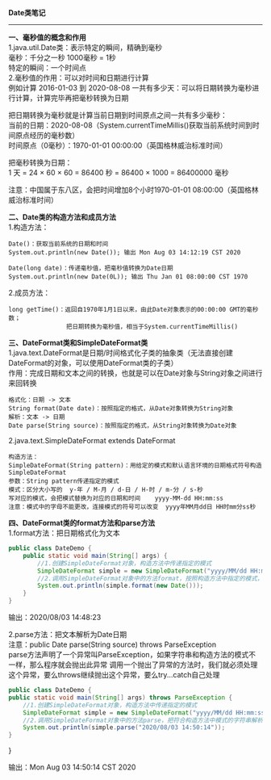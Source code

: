 **Date类笔记**  

----------


**一、毫秒值的概念和作用**   
1.java.util.Date类：表示特定的瞬间，精确到毫秒  
毫秒：千分之一秒 1000毫秒 = 1秒  
特定的瞬间：一个时间点  
2.毫秒值的作用：可以对时间和日期进行计算  
例如计算 2016-01-03 到 2020-08-08   一共有多少天：可以将日期转换为毫秒进行计算，计算完毕再把毫秒转换为日期  

把日期转换为毫秒就是计算当前日期到时间原点之间一共有多少毫秒：  
当前的日期：2020-08-08（System.currentTimeMillis()获取当前系统时间到时间原点经历的毫秒数）  
时间原点（0毫秒）：1970-01-01 00:00:00（英国格林威治标准时间）  

把毫秒转换为日期：  
1 天 = 24 × 60 × 60 = 86400 秒 = 86400 × 1000 = 86400000 毫秒  

注意：中国属于东八区，会把时间增加8个小时1970-01-01 08:00:00（英国格林威治标准时间）  

**二、Date类的构造方法和成员方法**  
1.构造方法：  

    Date()：获取当前系统的日期和时间
    System.out.println(new Date()); 输出 Mon Aug 03 14:12:19 CST 2020
    
    Date(long date)：传递毫秒值，把毫秒值转换为Date日期
    System.out.println(new Date(0L)); 输出 Thu Jan 01 08:00:00 CST 1970

2.成员方法：  

    long getTime()：返回自1970年1月1日以来，由此Date对象表示的00:00:00 GMT的毫秒数；
                    把日期转换为毫秒值，相当于System.currentTimeMillis()

**三、DateFormat类和SimpleDateFormat类**  
1.java.text.DateFormat是日期/时间格式化子类的抽象类（无法直接创建DateFormat的对象，可以使用DateFormat类的子类）  
作用：完成日期和文本之间的转换，也就是可以在Date对象与String对象之间进行来回转换  

    格式化：日期 -> 文本
    String format(Date date)：按照指定的格式，从Date对象转换为String对象
    解析：文本 -> 日期
    Date parse(String source)：按照指定的格式，从String对象转换为Date对象

2.java.text.SimpleDateFormat extends DateFormat  

    构造方法：
    SimpleDateFormat(String pattern)：用给定的模式和默认语言环境的日期格式符号构造SimpleDateFormat
    参数：String pattern传递指定的模式
    模式：区分大小写的  y-年 / M-月 / d-日 / H-时 / m-分 / s-秒
    写对应的模式，会把模式替换为对应的日期和时间    yyyy-MM-dd HH:mm:ss
    注意：模式中的字母不能更改，连接模式的符号可以改变  yyyy年MM月dd日 HH时mm分ss秒

**四、DateFormat类的format方法和parse方法**  
1.format方法：把日期格式化为文本  

```java
public class DateDemo {
    public static void main(String[] args) {
        //1.创建SimpleDateFormat对象，构造方法中传递指定的模式
        SimpleDateFormat simple = new SimpleDateFormat("yyyy/MM/dd HH:mm:ss");
        //2.调用SimpleDateFormat对象中的方法format，按照构造方法中指定的模式，把Date日期格式化为符合模式的字符串（文本）
        System.out.println(simple.format(new Date()));
    }
}
```

输出：2020/08/03 14:48:23  

2.parse方法：把文本解析为Date日期  
注意：public Date parse(String source) throws ParseException  
parse方法声明了一个异常叫ParseException，如果字符串和构造方法的模式不一样，那么程序就会抛出此异常
调用一个抛出了异常的方法时，我们就必须处理这个异常，要么throws继续抛出这个异常，要么try...catch自己处理  

```java
public class DateDemo {
public static void main(String[] args) throws ParseException {
    //1.创建SimpleDateFormat对象，构造方法中传递指定的模式
    SimpleDateFormat simple = new SimpleDateFormat("yyyy/MM/dd HH:mm:ss");
    //2.调用SimpleDateFormat对象中的方法parse，把符合构造方法中模式的字符串解析为Date日期
    System.out.println(simple.parse("2020/08/03 14:50:14"));
}
```
}

输出：Mon Aug 03 14:50:14 CST 2020  